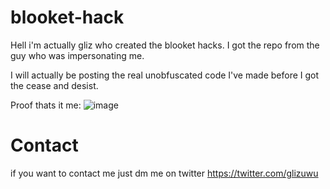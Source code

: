 # blooket-hack

Hell i'm actually gliz who created the blooket hacks. I got the repo from the guy who was impersonating me.

I will actually be posting the real unobfuscated code I've made before I got the cease and desist.

Proof thats it me: ![image](https://user-images.githubusercontent.com/108590774/177013795-80b0e338-fa58-4eba-837f-340bab0c4e9a.png)


# Contact

if you want to contact me just dm me on twitter https://twitter.com/glizuwu